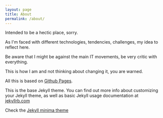 ```yaml
---
layout: page
title: About
permalink: /about/
---
```


Intended to be a hectic place, sorry.

As I'm faced with different technologies, tendencies, challenges, my idea to reflect here.

Be aware that I might be against the main IT movements, be very critic with everything.

This is how I am and not thinking about changing it, you are warned.

All this is based on [Github Pages](https://pages.github.com/).

This is the base Jekyll theme. You can find out more info about customizing your Jekyll theme, as well as basic Jekyll usage documentation at [jekyllrb.com](https://jekyllrb.com/)

Check the [Jekyll minima theme](https://github.com/jekyll/minima)
